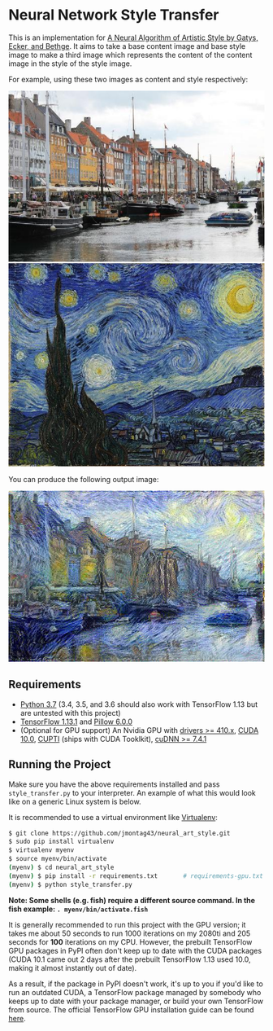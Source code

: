 # Neural Network Style Transfer

This is an implementation for [A Neural Algorithm of Artistic Style by Gatys, Ecker, and Bethge](https://arxiv.org/abs/1508.06576). It aims to take a base content image and base style image to make a third image which represents the content of the content image in the style of the style image.

For example, using these two images as content and style respectively:

![Content](https://github.com/jmontag43/neural_art_style/blob/master/images/waterways.jpg "Content Image")
![Style](https://github.com/jmontag43/neural_art_style/blob/master/images/starry_night.jpg "Style Image")

You can produce the following output image:

![Output](https://github.com/jmontag43/neural_art_style/blob/master/new_images/waterways_starry.jpg "Output Image")


## Requirements

- [Python 3.7](https://www.python.org/downloads/release/python-367/) (3.4, 3.5, and 3.6 should also work with TensorFlow 1.13 but are untested with this project)
- [TensorFlow 1.13.1](https://www.tensorflow.org/install) and [Pillow 6.0.0](https://pypi.org/project/Pillow/)
- (Optional for GPU support) An Nvidia GPU with [drivers >= 410.x](https://www.nvidia.com/Download/index.aspx?lang=en-us), [CUDA 10.0](https://developer.nvidia.com/cuda-zone), [CUPTI](https://docs.nvidia.com/cuda/cupti/) (ships with CUDA Tooklkit), [cuDNN >=  7.4.1](https://developer.nvidia.com/cudnn)

## Running the Project

Make sure you have the above requirements installed and pass `style_transfer.py` to your interpreter. An example of what this would look like on a generic Linux system is below.

It is recommended to use a virtual environment like [Virtualenv](https://virtualenv.pypa.io/en/stable/):
```sh
$ git clone https://github.com/jmontag43/neural_art_style.git
$ sudo pip install virtualenv
$ virtualenv myenv
$ source myenv/bin/activate
(myenv) $ cd neural_art_style
(myenv) $ pip install -r requirements.txt       # requirements-gpu.txt for gpu; requires above CUDA packages
(myenv) $ python style_transfer.py
```
**Note: Some shells (e.g. fish) require a different source command. In the fish example: `. myenv/bin/activate.fish`**

It is generally recommended to run this project with the GPU version; it takes me about 50 seconds to run 1000 iterations on my 2080ti and 205 seconds for **100** iterations on my CPU. However, the prebuilt TensorFlow GPU packages in PyPI often don't keep up to date with the CUDA packages (CUDA 10.1 came out 2 days after the prebuilt TensorFlow 1.13 used 10.0, making it almost instantly out of date).

As a result, if the package in PyPI doesn't work, it's up to you if you'd like to run an outdated CUDA, a TensorFlow package managed by somebody who keeps up to date with your package manager, or build your own TensorFlow from source. The official TensorFlow GPU installation guide can be found [here](https://www.tensorflow.org/install/gpu).
